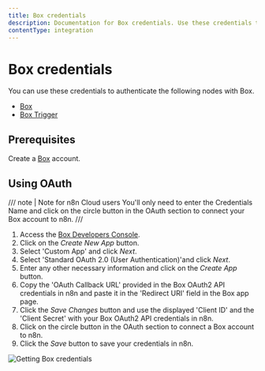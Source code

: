 ```yaml
---
title: Box credentials
description: Documentation for Box credentials. Use these credentials to authenticate Box in n8n, a workflow automation platform.
contentType: integration
---
```


# Box credentials

You can use these credentials to authenticate the following nodes with Box.

- [Box](/integrations/builtin/app-nodes/n8n-nodes-base.box/)
- [Box Trigger](/integrations/builtin/trigger-nodes/n8n-nodes-base.boxtrigger/)

## Prerequisites

Create a [Box](https://www.box.com/) account.

## Using OAuth

/// note | Note for n8n Cloud users
You'll only need to enter the Credentials Name and click on the circle button in the OAuth section to connect your Box account to n8n.
///

1. Access the [Box Developers Console](https://app.box.com/developers/console).
2. Click on the *Create New App* button.
3. Select 'Custom App' and click *Next*.
4. Select 'Standard OAuth 2.0 (User Authentication)'and click *Next*.
5. Enter any other necessary information and click on the *Create App* button.
6. Copy the 'OAuth Callback URL' provided in the Box OAuth2 API credentials in n8n and paste it in the 'Redirect URI' field in the Box app page.
7. Click the *Save Changes* button and use the displayed 'Client ID' and the 'Client Secret' with your Box OAuth2 API credentials in n8n.
10. Click on the circle button in the OAuth section to connect a Box account to n8n.
11. Click the *Save* button to save your credentials in n8n.

![Getting Box credentials](/_images/integrations/builtin/credentials/box/using-oauth.gif)

